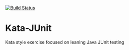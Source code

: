 [![Build Status](https://github.com/franswaabdelmalek/Kata-JUnit/workflows/Kata-JUnit%20CI/badge.svg)](https://github.com/franswaabdelmalek/Kata-JUnit/actions?query=workflow%3A%22Kata-JUnit+CI%22)

# Kata-JUnit
Kata style exercise focused on leaning Java JUnit testing
